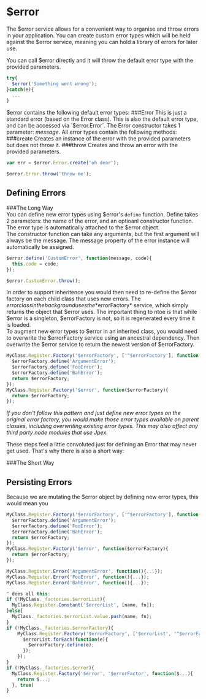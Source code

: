 $error
======
The $error service allows for a convenient way to organise and throw errors in your application. You can create custom error types which will be held against the $error service, meaning you can hold a library of errors for later use.

You can call $error directly and it will throw the default error type with the provided parameters.
```javascript
try{
  $error('Something went wrong');
}catch(e){
  ...
}
```

$error contains the following default error types:  
###Error  
This is just a standard error (based on the Error class). This is also the default error type, and can be accessed via `$error.Error`. The Error constructor takes 1 parameter: *message*. All error types contain the following methods:
###create
Creates an instance of the error with the provided parameters but does not throw it.
###throw
Creates and throw an error with the provided parameters.
```javascript
var err = $error.Error.create('oh dear');

$error.Error.throw('throw me');
```

Defining Errors
---------------
###The Long Way  
You can define new error types using $error's `define` function. Define takes 2 parameters: the name of the error, and an optioanl constructor function. The error type is automatically attached to the $error object.  
The constructor function can take any arguments, but the first argument will always be the message. The message property of the error instance will automatically be assigned.
```javascript
$error.define('CustomError', function(message, code){
  this.code = code;
});

$error.CustomError.throw();
```

In order to support inheritence you would then need to re-define the $error factory on each child class that uses new errors. The $error class in the background uses the *$errorFactory* service, which simply returns the object that $error uses. The important thing to ntoe is that while $error is a singleton, $errorFactory is not, so it is regenerated every time it is loaded.  
To augment new error types to $error in an inherited class, you would need to overwrite the $errorFactory service using an ancestral dependency. Then overwrite the $error service to return the newest version of $errorFactory.
```javascript
MyClass.Register.Factory('$errorFactory', ['^$errorFactory'], function($errorFactory){
  $errorFactory.define('ArgumentError');
  $errorFactory.define('FooError');
  $errorFactory.define('BahError');
  return $errorFactory;
});
MyClass.Register.Factory('$error', function($errorFactory){
  return $errorFactory;
});
```
*If you don't follow this pattern and just define new error types on the original error factory, you would make those error types available on parent classes, including overwriting existing error types. This may also affect any third party node modules that use Jpex.*  

These steps feel a little convoluted just for defining an Error that may never get used. That's why there is also a short way:

###The Short Way  



Persisting Errors
-----------------
Because we are mutating the $error object by defining new error types, this would mean you


```javascript
MyClass.Register.Factory('$errorFactory', ['^$errorFactory'], function($errorFactory){
  $errorFactory.define('ArgumentError');
  $errorFactory.define('FooError');
  $errorFactory.define('BahError');
  return $errorFactory;
});
MyClass.Register.Factory('$error', function($errorFactory){
  return $errorFactory;
});

MyClass.Register.Error('ArgumentError', function(){...});
MyClass.Register.Error('FooError', function(){...});
MyClass.Register.Error('BahError', function(){...});

^ does all this:
if (!MyClass._factories.$errorList){
  MyClass.Register.Constant('$errorList', [name, fn]);
}else{
  MyClass._factories.$errorList.value.push(name, fn);
}
if (!MyClass._factories.$errorFactory){
    MyClass.Register.Factory('$errorFactory', ['$errorList', '^$errorFactory'], function($errorFactory){
      $errorList.forEach(function(e){
        $errorFactory.define(e);
      });
    });
}
if (!MyClass._factories.$error){
  MyClass.Register.Factory('$error', '$errorFactor', function($...){
    return $...;
  }, true)
}
```